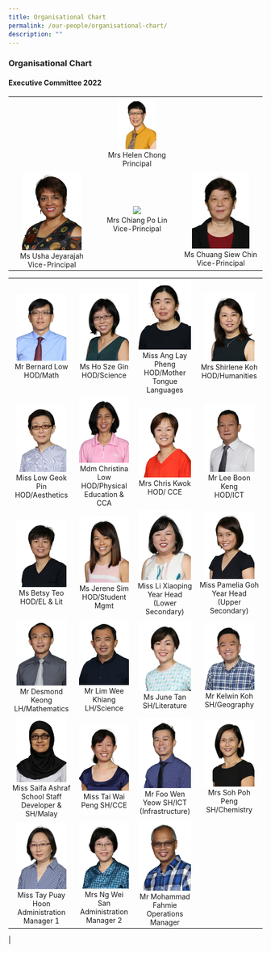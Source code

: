 ```yaml
---
title: Organisational Chart
permalink: /our-people/organisational-chart/
description: ""
---
```

### **Organisational Chart**
#### **Executive Committee 2022**

| | | |
|:---:|:---:|:---:|
|  | <img src="/images/organisation1.png" style="width:50%"><br>Mrs Helen Chong<br>Principal |  |
| <img src="/images/organisation2.png" style="width:75%"><br>Ms Usha Jeyarajah<br>Vice-Principal | <img src="/images/organisation3.png" style="width:45%"><br>Mrs Chiang Po Lin<br>Vice-Principal | <img src="/images/organisation4.png" style="width:75%"><br>Ms Chuang Siew Chin<br>Vice-Principal |

|  |  |  |  |
|:---:|:---:|:---:|:---:|
| <img src="/images/organisation5.png" style="width:85%"><br>Mr Bernard Low<br> HOD/Math |   <img src="/images/organisation6.png" style="width:95%"><br>Ms Ho Sze Gin<br> HOD/Science | <img src="/images/organisation7.png" style="width:95%"><br>Miss Ang Lay Pheng<br> HOD/Mother Tongue Languages | <img src="/images/organisation8.png" style="width:85%"><br> Mrs Shirlene Koh<br> HOD/Humanities |
|   <img src="/images/organisation9.png" style="width:85%"><br>Miss Low Geok Pin <br>HOD/Aesthetics |  <img src="/images/organisation10.png" style="width:95%"><br>Mdm Christina Low<br> HOD/Physical Education & CCA |  <img src="/images/organisation11.png" style="width:95%"><br>Mrs Chris Kwok<br> HOD/ CCE | <img src="/images/organisation12.png" style="width:85%"><br>Mr Lee Boon Keng<br> HOD/ICT |
|   <img src="/images/organisation13.png" style="width:85%"><br>Ms Betsy Teo<br> HOD/EL & Lit |  <img src="/images/organisation14.png" style="width:95%"><br>Ms Jerene Sim<br> HOD/Student Mgmt  |  <img src="/images/organisation15.png" style="width:95%"><br>Miss Li Xiaoping<br> Year Head (Lower Secondary) |  <img src="/images/organisation16.png" style="width:85%"><br>Miss Pamelia Goh<br> Year Head  (Upper Secondary) |
| <img src="/images/organisation17.png" style="width:85%"><br>Mr Desmond Keong<br> LH/Mathematics | <img src="/images/organisation18.png" style="width:95%"><br>Mr Lim Wee Khiang<br> LH/Science | <img src="/images/organisation19.png" style="width:95%"><br>Ms June Tan<br> SH/Literature |  <img src="/images/organisation20.png" style="width:85%"><br>Mr Kelwin Koh<br> SH/Geography |
| <img src="/images/organisation21.png" style="width:85%"><br>Miss Saifa Ashraf<br>School Staff Developer  &  SH/Malay  | <img src="/images/organisation22.png" style="width:95%"><br>Miss Tai Wai Peng SH/CCE | <img src="/images/organisation23.png" style="width:95%"><br>Mr Foo Wen Yeow SH/ICT (Infrastructure) |  <img src="/images/organisation24.png" style="width:85%"><br>Mrs Soh Poh Peng SH/Chemistry |
| <img src="/images/organisation25.png" style="width:85%"><br>Miss Tay Puay Hoon<br>Administration Manager 1 | <img src="/images/organisation26.png" style="width:95%"><br>Mrs Ng Wei San<br> Administration Manager 2 | <img src="/images/organisation27.png" style="width:95%"><br>Mr Mohammad Fahmie<br> Operations Manager |  |
|